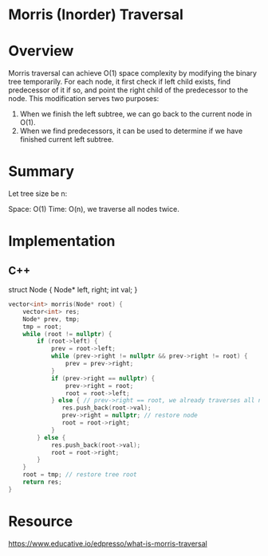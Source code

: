 # Morris (Inorder) Traversal

# Overview

Morris traversal can achieve O(1) space complexity by modifying the binary tree temporarily. For each node, it first check if left child exists, find predecessor of it if so, and point the right child of the predecessor to the node. This modification serves two purposes:

1. When we finish the left subtree, we can go back to the current node in O(1).
2. When we find predecessors, it can be used to determine if we have finished current left subtree.

# Summary

Let tree size be n:

Space: O(1)
Time: O(n), we traverse all nodes twice.

# Implementation

## C++

struct Node {
    Node* left, right;
    int val;
}

```c++
vector<int> morris(Node* root) {
    vector<int> res;
    Node* prev, tmp;
    tmp = root;
    while (root != nullptr) {
        if (root->left) {
            prev = root->left;
            while (prev->right != nullptr && prev->right != root) {
                prev = prev->right;
            }
            if (prev->right == nullptr) {
                prev->right = root;
                root = root->left;
            } else { // prev->right == root, we already traverses all nodes in root
               res.push_back(root->val);
               prev->right = nullptr; // restore node
               root = root->right; 
            }
        } else {
            res.push_back(root->val);
            root = root->right;
        }
    }
    root = tmp; // restore tree root
    return res;
}
```

# Resource

https://www.educative.io/edpresso/what-is-morris-traversal